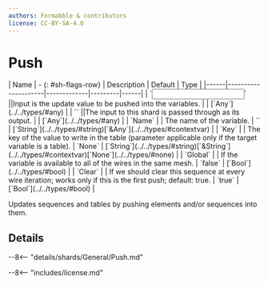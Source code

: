 ```yaml
---
authors: Formabble & contributors
license: CC-BY-SA-4.0
---
```



# Push

<div class="sh-parameters" markdown="1">
| Name | - {: #sh-flags-row} | Description | Default | Type |
|------|---------------------|-------------|---------|------|
| `<input>` ||Input is the update value to be pushed into the variables. | | [`Any`](../../types/#any) |
| `<output>` ||The input to this shard is passed through as its output. | | [`Any`](../../types/#any) |
| `Name` |  | The name of the variable. | `` | [`String`](../../types/#string)[`&Any`](../../types/#contextvar) |
| `Key` |  | The key of the value to write in the table (parameter applicable only if the target variable is a table). | `None` | [`String`](../../types/#string)[`&String`](../../types/#contextvar)[`None`](../../types/#none) |
| `Global` |  | If the variable is available to all of the wires in the same mesh. | `false` | [`Bool`](../../types/#bool) |
| `Clear` |  | If we should clear this sequence at every wire iteration; works only if this is the first push; default: true. | `true` | [`Bool`](../../types/#bool) |

</div>

Updates sequences and tables by pushing elements and/or sequences into them.

## Details

--8<-- "details/shards/General/Push.md"


--8<-- "includes/license.md"

